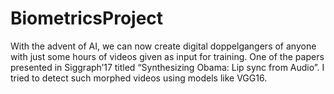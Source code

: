# BiometricsProject

With the advent of AI, we can now create digital doppelgangers of anyone with just some hours of videos given as input for training. One of the papers presented in Siggraph’17 titled “Synthesizing Obama: Lip sync from Audio”. I tried to detect such morphed videos using models like VGG16.
